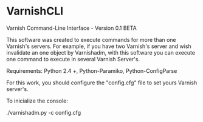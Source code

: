 VarnishCLI
==========

Varnish Command-Line Interface - Version 0.1 BETA

This software was created to execute commands for more than one Varnish's servers. For example, if you 
have two Varnish's server and wish invalidate an one object by Varnishadm, with this software you can execute 
one command to execute in several Varnish Server's.

Requirements:
Python 2.4 +,
Python-Paramiko,
Python-ConfigParse
 
For this work, you should configure the "config.cfg" file to set yours Varnish server's.

To inicialize the console:

./varnishadm.py -c config.cfg